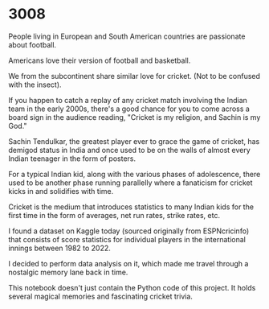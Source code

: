 # 3008
People living in European and South American countries are passionate about football.

Americans love their version of football and basketball.

We from the subcontinent share similar love for cricket. (Not to be confused with the insect).

If you happen to catch a replay of any cricket match involving the Indian team in the early 2000s, there's a good chance for you to come across a board sign in the audience reading, "Cricket is my religion, and Sachin is my God." 

Sachin Tendulkar, the greatest player ever to grace the game of cricket, has demigod status in India and once used to be on the walls of almost every Indian teenager in the form of posters.

For a typical Indian kid, along with the various phases of adolescence, there used to be another phase running parallelly where a fanaticism for cricket kicks in and solidifies with time.

Cricket is the medium that introduces statistics to many Indian kids for the first time in the form of averages, net run rates, strike rates, etc. 

I found a dataset on Kaggle today (sourced originally from ESPNcricinfo) that consists of score statistics for individual players in the international innings between 1982 to 2022.

I decided to perform data analysis on it, which made me travel through a nostalgic memory lane back in time.

This notebook doesn't just contain the Python code of this project. It holds several magical memories and fascinating cricket trivia. 








